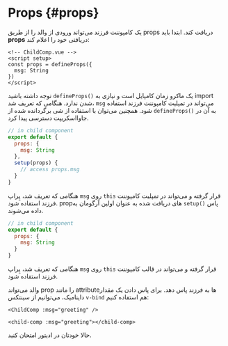 # Props {#props}

یک کامپوننت فرزند می‌تواند ورودی از والد را از طریق props دریافت کند. ابتدا باید **props** دریافتی خود را اعلام کند:

<div class="composition-api">
<div class="sfc">

```vue
<!-- ChildComp.vue -->
<script setup>
const props = defineProps({
  msg: String
})
</script>
```

توجه داشته باشید `defineProps()‎` یک ماکرو زمان کامپایل است و نیازی به import شدن ندارد. هنگامی که تعریف شد، `msg` می‌تواند در تمپلیت کامپوننت فرزند استفاده شود. همچنین می‌توان با استفاده از شی برگردانده شده از `defineProps()‎` به آن در جاوااسکریپت دسترسی پیدا کرد.

</div>

<div class="html">

```js
// in child component
export default {
  props: {
    msg: String
  },
  setup(props) {
    // access props.msg
  }
}
```

هنگامی که تعریف شد، پِراپ `msg` روی `this` قرار گرفته و می‌تواند در تمپلیت کامپوننت فرزند استفاده شود. propهای دریافت شده به عنوان اولین آرگومان به `setup()‎` پاس داده می‌شوند.

</div>

</div>

<div class="options-api">

```js
// in child component
export default {
  props: {
    msg: String
  }
}
```

هنگامی که تعریف شد، پِراپ `msg` روی `this` قرار گرفته و می‌تواند در قالب کامپوننت فرزند استفاده شود.

</div>

والد می‌تواند prop را مانند attributeها به فرزند پاس دهد. برای پاس دادن یک مقدار داینامیک، می‌توانیم از سینتکس `v-bind` هم استفاده کنیم:

<div class="sfc">

```vue-html
<ChildComp :msg="greeting" />
```

</div>
<div class="html">

```vue-html
<child-comp :msg="greeting"></child-comp>
```

</div>

حالا خودتان در ادیتور امتحان کنید.
